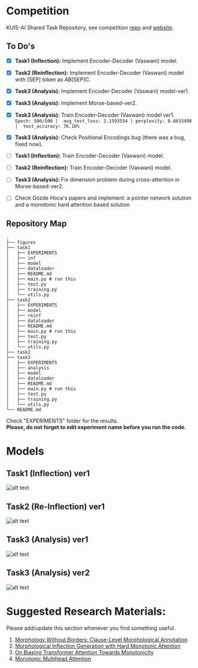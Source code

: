 # Competition
KUIS-AI Shared Task Repository, see competition [repo](https://sigtyp.github.io/st2022-mrl.html) and [website](https://sigtyp.github.io/st2022-mrl.html).

## To Do's
- [x] **Task1 (Inflection):** Implement Encoder-Decoder (Vaswani) model.
- [x] **Task2 (Reinflection):** Implement Encoder-Decoder (Vaswani) model with [SEP] token as AB[SEP]C.
- [x] **Task3 (Analysis):** Implement Encoder-Decoder (Vaswani) model-ver1.
- [x] **Task3 (Analysis):** Implement Morse-based-ver2.
- [x] **Task3 (Analysis):** Train Encoder-Decoder (Vaswani) model ver1. <br/>
`Epoch: 500/500 |  avg_test_loss: 2.1593554 | perplexity: 8.6655498 |  test_accuracy: 76.10%` 
- [x] **Task3 (Analysis):** Check Positional Encodings bug (there was a bug, fixed now).
- [ ] **Task1 (Inflection):** Train Encoder-Decoder (Vaswani) model.
- [ ] **Task2 (Reinflection):** Train Encoder-Decoder (Vaswani) model.
- [ ] **Task3 (Analysis):** Fix dimension problem during cross-attention in Morse-based-ver2.
- [ ] Check Gözde Hoca's papers and implement: a pointer network solution and a monotonic hard attention based solution


## Repository Map
```
.
├── figures
├── task1
│   ├── EXPERIMENTS
│   ├── inf
│   ├── model
│   ├── dataloader
│   ├── README.md
│   ├── main.py # run this
│   ├── test.py
│   ├── training.py
│   └── utils.py
├── task2 
│   ├── EXPERIMENTS
│   ├── model
│   ├── reinf
│   ├── dataloader
│   ├── README.md
│   ├── main.py # run this
│   ├── test.py
│   ├── training.py
│   └── utils.py
├── task2 
├── task3
│   ├── EXPERIMENTS
│   ├── analysis
│   ├── model
│   ├── dataloader
│   ├── README.md
│   ├── main.py # run this
│   ├── test.py
│   ├── training.py
│   └── utils.py
└── README.md
```

Check "EXPERIMENTS" folder for the results.<br/>
**Please, do not forget to edit experiment name before you run the code.**

# Models
## Task1 (Inflection) ver1
![alt text](https://github.com/ecacikgoz97/competation/blob/main/figures/t1_ver1.png)

## Task2 (Re-Inflection) ver1
![alt text](https://github.com/ecacikgoz97/competation/blob/main/figures/t2_ver1.png)

## Task3 (Analysis) ver1
![alt text](https://github.com/ecacikgoz97/competation/blob/main/figures/t3_ver1.png)

## Task3 (Analysis) ver2
![alt text](https://github.com/ecacikgoz97/competation/blob/main/figures/t3_ver2.png)

# Suggested Research Materials:
Please add/update this section whenever you find something useful.
1. [Morphology Without Borders: Clause-Level Morphological Annotation](https://arxiv.org/pdf/2202.12832.pdf)
2. [Morphological Inflection Generation with Hard Monotonic Attention](https://aclanthology.org/P17-1183.pdf)
3. [On Biasing Transformer Attention Towards Monotonicity](https://arxiv.org/pdf/2104.03945.pdf)
4. [Monotonic Multihead Attention](https://arxiv.org/pdf/1909.12406.pdf)

